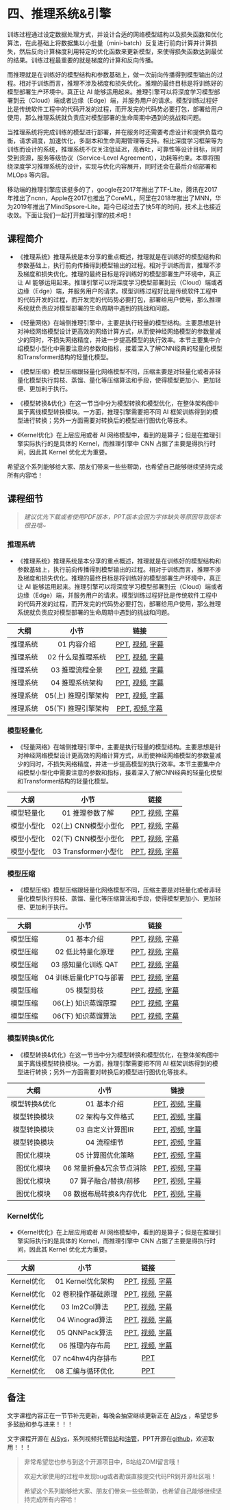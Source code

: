 <!--Copyright © ZOMI 适用于[License](https://github.com/chenzomi12/DeepLearningSystem)版权许可-->

# 四、推理系统&引擎

训练过程通过设定数据处理方式，并设计合适的网络模型结构以及损失函数和优化算法，在此基础上将数据集以小批量（mini-batch）反复进行前向计算并计算损失，然后反向计算梯度利用特定的优化函数来更新模型，来使得损失函数达到最优的结果。训练过程最重要的就是梯度的计算和反向传播。

而推理就是在训练好的模型结构和参数基础上，做一次前向传播得到模型输出的过程。相对于训练而言，推理不涉及梯度和损失优化。推理的最终目标是将训练好的模型部署生产环境中。真正让 AI 能够运用起来。推理引擎可以将深度学习模型部署到云（Cloud）端或者边缘（Edge）端，并服务用户的请求。模型训练过程好比是传统软件工程中的代码开发的过程，而开发完的代码势必要打包，部署给用户使用，那么推理系统就负责应对模型部署的生命周期中遇到的挑战和问题。

当推理系统将完成训练的模型进行部署，并在服务时还需要考虑设计和提供负载均衡，请求调度，加速优化，多副本和生命周期管理等支持。相比深度学习框架等为训练而设计的系统，推理系统不仅关注低延迟，高吞吐，可靠性等设计目标，同时受到资源，服务等级协议（Service-Level Agreement），功耗等约束。本章将围绕深度学习推理系统的设计，实现与优化内容展开，同时还会在最后介绍部署和 MLOps 等内容。

移动端的推理引擎应该挺多的了，google在2017年推出了TF-Lite，腾讯在2017年推出了ncnn，Apple在2017也推出了CoreML，阿里在2018年推出了MNN，华为2019年推出了MindSpsore-Lite。距今已经过去了快5年的时间，技术上也接近收敛。下面让我们一起打开推理引擎的技术吧！

## 课程简介

- 《推理系统》推理系统是本分享的重点概述，推理就是在训练好的模型结构和参数基础上，执行前向传播得到模型输出的过程。相对于训练而言，推理不涉及梯度和损失优化。推理的最终目标是将训练好的模型部署生产环境中，真正让 AI 能够运用起来。推理引擎可以将深度学习模型部署到云（Cloud）端或者边缘（Edge）端，并服务用户的请求。模型训练过程好比是传统软件工程中的代码开发的过程，而开发完的代码势必要打包，部署给用户使用，那么推理系统就负责应对模型部署的生命周期中遇到的挑战和问题。

- 《轻量网络》在端侧推理引擎中，主要是执行轻量的模型结构。主要思想是针对神经网络模型设计更高效的网络计算方式，从而使神经网络模型的参数量减少的同时，不损失网络精度，并进一步提高模型的执行效率。本节主要集中介绍模型小型化中需要注意的参数和指标，接着深入了解CNN经典的轻量化模型和Transformer结构的轻量化模型。

- 《模型压缩》模型压缩跟轻量化网络模型不同，压缩主要是对轻量化或者非轻量化模型执行剪枝、蒸馏、量化等压缩算法和手段，使得模型更加小、更加轻便、更加利于执行。

- 《模型转换&优化》在这一节当中分为模型转换和模型优化，在整体架构图中属于离线模型转换模块。一方面，推理引擎需要把不同 AI 框架训练得到的模型进行转换；另外一方面需要对转换后的模型进行图优化等技术。

- 《Kernel优化》在上层应用或者 AI 网络模型中，看到的是算子；但是在推理引擎实际执行的是具体的 Kernel，而推理引擎中 CNN 占据了主要是得执行时间，因此其 Kernel 优化尤为重要。

希望这个系列能够给大家、朋友们带来一些些帮助，也希望自己能够继续坚持完成所有内容哈！

## 课程细节

> *建议优先下载或者使用PDF版本，PPT版本会因为字体缺失等原因导致版本很丑哦~*

### 推理系统

- 《推理系统》推理系统是本分享的重点概述，推理就是在训练好的模型结构和参数基础上，执行前向传播得到模型输出的过程。相对于训练而言，推理不涉及梯度和损失优化。推理的最终目标是将训练好的模型部署生产环境中，真正让 AI 能够运用起来。推理引擎可以将深度学习模型部署到云（Cloud）端或者边缘（Edge）端，并服务用户的请求。模型训练过程好比是传统软件工程中的代码开发的过程，而开发完的代码势必要打包，部署给用户使用，那么推理系统就负责应对模型部署的生命周期中遇到的挑战和问题。

| 大纲 | 小节 | 链接|
|:--:|:--:|:--:|
| 推理系统 | 01 内容介绍 | [PPT](./01_Inference/01.introduction.pdf), [视频](https://www.bilibili.com/video/BV1J8411K7pj/), [字幕](./srt/01_Inference/01.srt) |
| 推理系统 | 02 什么是推理系统| [PPT](./01_Inference/02.constraints.pdf), [视频](https://www.bilibili.com/video/BV1nY4y1f7G5/), [字幕](./srt/01_Inference/02.srt) |
| 推理系统 | 03 推理流程全景 | [PPT](./01_Inference/03.workflow.pdf), [视频](https://www.bilibili.com/video/BV1M24y1v7rK/), [字幕](./srt/01_Inference/03.srt) |
| 推理系统 | 04 推理系统架构 | [PPT](./01_Inference/04.system.pdf), [视频](https://www.bilibili.com/video/BV1Gv4y1i7Tw/), [字幕](./srt/01_Inference/04.srt) |
| 推理系统 | 05(上) 推理引擎架构| [PPT](./01_Inference/05.inference.pdf), [视频](https://www.bilibili.com/video/BV1Mx4y137Er/), [字幕](./srt/01_Inference/04.srt) |
| 推理系统 | 05(下) 推理引擎架构| [PPT](./01_Inference/06.architecture.pdf), [视频](https://www.bilibili.com/video/BV1FG4y1C7Mn/),[字幕](./srt/01_Inference/05.srt) |

### 模型轻量化

- 《轻量网络》在端侧推理引擎中，主要是执行轻量的模型结构。主要思想是针对神经网络模型设计更高效的网络计算方式，从而使神经网络模型的参数量减少的同时，不损失网络精度，并进一步提高模型的执行效率。本节主要集中介绍模型小型化中需要注意的参数和指标，接着深入了解CNN经典的轻量化模型和Transformer结构的轻量化模型。

| 大纲 | 小节 | 链接|
|:--:|:--:|:--:|
| 模型轻量化| 01 推理参数了解 | [PPT](./02_Mobilenet/01.introduction.pdf), [视频](https://www.bilibili.com/video/BV1KW4y1G75J/), [字幕](./srt/02_Mobilenet/01.srt) |
| 模型小型化| 02(上) CNN模型小型化| [PPT](./02_Mobilenet/02.cnn.pdf), [视频](https://www.bilibili.com/video/BV1Y84y1b7xj/), [字幕](./srt/02_Mobilenet/02.srt) |
| 模型小型化| 02(下) CNN模型小型化| [PPT](./02_Mobilenet/02.cnn.pdf), [视频](https://www.bilibili.com/video/BV1DK411k7qt/), [字幕](./srt/02_Mobilenet/03.srt) |
| 模型小型化| 03 Transformer小型化 | [PPT](./02_Mobilenet/03.transform.pdf), [视频](https://www.bilibili.com/video/BV19d4y1V7ou/), [字幕](./srt/02_Mobilenet/04.srt) |

### 模型压缩

- 《模型压缩》模型压缩跟轻量化网络模型不同，压缩主要是对轻量化或者非轻量化模型执行剪枝、蒸馏、量化等压缩算法和手段，使得模型更加小、更加轻便、更加利于执行。

| 大纲 | 小节 | 链接|
|:--:|:--:|:--:|
| 模型压缩 | 01 基本介绍 | [PPT](./03_Slim/01.introduction.pdf), [视频](https://www.bilibili.com/video/BV1384y187tL/), [字幕](./srt/03_Slim/01.srt) |
| 模型压缩 | 02 低比特量化原理| [PPT](./03_Slim/02.quant.pdf), [视频](https://www.bilibili.com/video/BV1VD4y1n7AR/), [字幕](./srt/03_Slim/02.srt) |
| 模型压缩 | 03 感知量化训练 QAT | [PPT](./03_Slim/03.qat.pdf), [视频](https://www.bilibili.com/video/BV1s8411w7b9/), [字幕](./srt/03_Slim/03.srt) |
| 模型压缩 | 04 训练后量化PTQ与部署| [PPT](./03_Slim/04.ptq.pdf), [视频](https://www.bilibili.com/video/BV1HD4y1n7E1/), [字幕](./srt/03_Slim/04.srt) |
| 模型压缩 | 05 模型剪枝 | [PPT](./03_Slim/05.pruning.pdf), [视频](https://www.bilibili.com/video/BV1y34y1Z7KQ/), [字幕](./srt/03_Slim/05.srt) |
| 模型压缩 | 06(上) 知识蒸馏原理| [PPT](./03_Slim/06.distillation.pdf), [视频](https://www.bilibili.com/video/BV1My4y197Tf/), [字幕](./srt/03_Slim/06.srt) |
| 模型压缩 | 06(下) 知识蒸馏算法| [PPT](./03_Slim/06.distillation.pdf), [视频](https://www.bilibili.com/video/BV1vA411d7MF/), [字幕](./srt/03_Slim/07.srt) |

### 模型转换&优化

- 《模型转换&优化》在这一节当中分为模型转换和模型优化，在整体架构图中属于离线模型转换模块。一方面，推理引擎需要把不同 AI 框架训练得到的模型进行转换；另外一方面需要对转换后的模型进行图优化等技术。

| 大纲 | 小节 | 链接|
|:--:|:--:|:--:|
| 模型转换&优化| 01 基本介绍 | [PPT](./04_Converter/01.introduction.pdf), [视频](https://www.bilibili.com/video/BV1724y1z7ep/), [字幕](./srt/04_Converter/01.srt) |
| 模型转换模块 | 02 架构与文件格式| [PPT](./04_Converter/02.converter_princ.pdf), [视频](https://www.bilibili.com/video/BV13P4y167sr/), [字幕](./srt/04_Converter/02.srt) |
| 模型转换模块 | 03 自定义计算图IR | [PPT](./04_Converter/03.converter_ir.pdf), [视频](https://www.bilibili.com/video/BV1rx4y177R9/), [字幕](./srt/04_Converter/03.srt) |
| 模型转换模块 | 04 流程细节 | [PPT](./04_Converter/04.converter_detail.pdf), [视频](https://www.bilibili.com/video/BV13341197zU/), [字幕](./srt/04_Converter/04.srt) |
| 图优化模块| 05 计算图优化策略| [PPT](./04_Converter/05.optimizer.pdf), [视频](https://www.bilibili.com/video/BV1g84y1L7tF/), [字幕](./srt/04_Converter/05.srt) |
| 图优化模块| 06 常量折叠&冗余节点消除| [PPT](./04_Converter/06.basic.pdf), [视频](https://www.bilibili.com/video/BV1fA411r7hr/), [字幕](./srt/04_Converter/06.srt) |
| 图优化模块| 07 算子融合/替换/前移 | [PPT](./04_Converter/06.basic.pdf), [视频](https://www.bilibili.com/video/BV1Qj411T7Ef/), [字幕](./srt/04_Converter/07.srt) |
| 图优化模块| 08 数据布局转换&内存优化| [PPT](./04_Converter/07.extend.pdf), [视频](https://www.bilibili.com/video/BV1Ae4y1N7u7/), [字幕](./srt/04_Converter/08.srt) |

### Kernel优化

- 《Kernel优化》在上层应用或者 AI 网络模型中，看到的是算子；但是在推理引擎实际执行的是具体的 Kernel，而推理引擎中 CNN 占据了主要是得执行时间，因此其 Kernel 优化尤为重要。

| 大纲 | 小节 | 链接|
|:--:|:--:|:--:|
| Kernel优化 | 01 Kernel优化架构 | [PPT](./05_Kernel/01.introduction.pdf), [视频](https://www.bilibili.com/video/BV1Ze4y1c7Bb/), [字幕](./srt/05_Kernel/01.srt) |
| Kernel优化 | 02 卷积操作基础原理 | [PPT](./05_Kernel/02.conv.pdf), [视频](https://www.bilibili.com/video/BV1No4y1e7KX/), [字幕](./srt/05_Kernel/02.srt) |
| Kernel优化 | 03 Im2Col算法 | [PPT](./05_Kernel/03.im2col.pdf), [视频](https://www.bilibili.com/video/BV1Ys4y1o7XW/), [字幕](./srt/05_Kernel/03.srt) |
| Kernel优化 | 04 Winograd算法 | [PPT](./05_Kernel/04.winograd.pdf), [视频](https://www.bilibili.com/video/BV1vv4y1Y7sc/), [字幕](./srt/05_Kernel/04.srt) |
| Kernel优化 | 05 QNNPack算法| [PPT](./05_Kernel/05.qnnpack.pdf), [视频](https://www.bilibili.com/video/BV1ms4y1o7ki/), [字幕](./srt/05_Kernel/05.srt) |
| Kernel优化 | 06 推理内存布局 | [PPT](./05_Kernel/06.memory.pdf), [视频](https://www.bilibili.com/video/BV1eX4y1X7mL/), [字幕](./srt/05_Kernel/06.srt) |
| Kernel优化 | 07 nc4hw4内存排布 | [PPT](./05_Kernel/07.nc4hw4.pdf) |
| Kernel优化 | 08 汇编与循环优化| [PPT](./05_Kernel/08.others.pdf) |

## 备注

文字课程内容正在一节节补充更新，每晚会抽空继续更新正在 [AISys](https://chenzomi12.github.io/) ，希望您多多鼓励和参与进来！！！

文字课程开源在 [AISys](https://chenzomi12.github.io/)，系列视频托管[B站](https://space.bilibili.com/517221395)和[油管](https://www.youtube.com/@ZOMI666/videos)，PPT开源在[github](https://github.com/chenzomi12/DeepLearningSystem)，欢迎取用！！！

> 非常希望您也参与到这个开源项目中，B站给ZOMI留言哦！
>
> 欢迎大家使用的过程中发现bug或者勘误直接提交代码PR到开源社区哦！
>
> 希望这个系列能够给大家、朋友们带来一些些帮助，也希望自己能够继续坚持完成所有内容哈！
